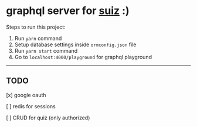 # graphql server for [suiz](https://github.com/siddhantk232/suiz) :)

Steps to run this project:

1. Run `yarn` command
2. Setup database settings inside `ormconfig.json` file
3. Run `yarn start` command
4. Go to `localhost:4000/playground` for graphql playground

---

## TODO

[x] google oauth

[ ] redis for sessions

[ ] CRUD for quiz (only authorized)
